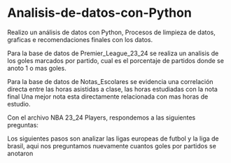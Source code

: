 # Analisis-de-datos-con-Python
Realizo un análisis de datos con Python, Procesos de limpieza de datos, graficas e recomendaciones finales con los datos.

Para la base de datos de Premier_League_23_24 se realiza un analisis de los goles marcados por partido, cual es el porcentaje de partidos donde se anoto 1 o mas goles. 


Para la base de datos de Notas_Escolares se evidencia una correlación directa entre las horas asistidas a clase, las horas estudiadas con la nota final
Una mejor nota esta directamente relacionada con mas horas de estudio. 

Con el archivo NBA 23_24 Players, respondemos a las siguientes preguntas:

Los siguientes pasos son analizar las ligas europeas de futbol y la liga de brasil, aqui nos preguntamos nuevamente cuantos goles por partidos se anotaron 



